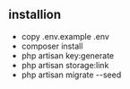 ## installion
- copy .env.example .env
- composer install
- php artisan key:generate
- php artisan storage:link
- php artisan migrate --seed
